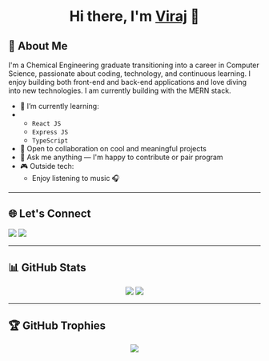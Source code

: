 <h1 align="center">Hi there, I'm <a href="https://github.com/virajkc1">Viraj</a> 👋</h1>

## 🧠 About Me

I'm a Chemical Engineering graduate transitioning into a career in Computer Science, passionate about coding, technology, and continuous learning. I enjoy building both front-end and back-end applications and love diving into new technologies. I am currently building with the MERN stack.

- 🌱 I’m currently learning:
- - `React JS`
  - `Express JS`
  - `TypeScript`
- 💼 Open to collaboration on cool and meaningful projects
- 💬 Ask me anything — I'm happy to contribute or pair program
- 🎮 Outside tech:
  - Enjoy listening to music 🎧
---

## 🌐 Let's Connect

<p align="left">
  <a href="mailto:virajkc1@gmail.com"><img src="https://img.shields.io/badge/Gmail-D14836?style=for-the-badge&logo=gmail&logoColor=white" /></a>
  <a href="https://www.linkedin.com/in/viraj-chapaneri"><img src="https://img.shields.io/badge/LinkedIn-0A66C2?style=for-the-badge&logo=linkedin&logoColor=white" /></a>
</p>

---

## 📊 GitHub Stats

<p align="center">
  <img src="https://github-readme-stats.vercel.app/api?username=virajkc1&show_icons=true&theme=radical" />
  <img src="https://github-readme-stats.vercel.app/api/top-langs/?username=virajkc1&layout=compact&theme=radical" />
</p>

---

## 🏆 GitHub Trophies

<p align="center">
  <img src="https://github-profile-trophy.vercel.app/?username=virajkc1&theme=gruvbox" />
</p>
